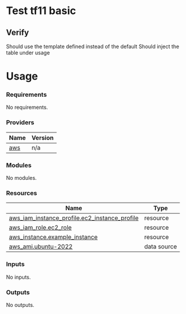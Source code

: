 <!-- BEGIN_TF_DOCS -->
# Test tf11 basic

## Verify

Should use the template defined instead of the default
Should inject the table under usage

# Usage

### Requirements

No requirements.

### Providers

| Name | Version |
|------|---------|
| <a name="provider_aws"></a> [aws](#provider\_aws) | n/a |

### Modules

No modules.

### Resources

| Name | Type |
|------|------|
| [aws_iam_instance_profile.ec2_instance_profile](https://registry.terraform.io/providers/hashicorp/aws/latest/docs/resources/iam_instance_profile) | resource |
| [aws_iam_role.ec2_role](https://registry.terraform.io/providers/hashicorp/aws/latest/docs/resources/iam_role) | resource |
| [aws_instance.example_instance](https://registry.terraform.io/providers/hashicorp/aws/latest/docs/resources/instance) | resource |
| [aws_ami.ubuntu-2022](https://registry.terraform.io/providers/hashicorp/aws/latest/docs/data-sources/ami) | data source |

### Inputs

No inputs.

### Outputs

No outputs.
<!-- END_TF_DOCS -->